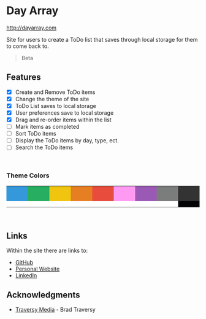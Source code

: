 # Day Array

http://dayarray.com

Site for users to create a ToDo list that saves through local storage for them to come back to.

> Beta

## Features

- [x] Create and Remove ToDo items
- [x] Change the theme of the site
- [x] ToDo List saves to local storage
- [x] User preferences save to local storage
- [x] Drag and re-order items within the list
- [ ] Mark items as completed
- [ ] Sort ToDo items
- [ ] Display the ToDo items by day, type, ect.
- [ ] Search the ToDo items

</br>

### Theme Colors

<table>
  <tr>
    <td style="background-color:#3498DB;width:50px;height:40px;"></td>
    <td style="background-color:#27AE60;width:50px;height:40px;"></td>
    <td style="background-color:#F1C40F;width:50px;height:40px;"></td>
    <td style="background-color:#E67E22;width:50px;height:40px;"></td>
    <td style="background-color:#E74C3C;width:50px;height:40px;"></td>
    <td style="background-color:#FF9AF3;width:50px;height:40px;"></td>
    <td style="background-color:#9B59B6;width:50px;height:40px;"></td>
    <td style="background-color:#7B7D7D;width:50px;height:40px;"></td>
    <td style="background-color:#333;width:50px;height:40px;"></td>
  </tr>
  <tr>
    <td style="background-color:#fff;width:50px;height:15px;"></td>
    <td style="background-color:#fff;width:50px;height:15px;"></td>
    <td style="background-color:#fff;width:50px;height:15px;"></td>
    <td style="background-color:#fff;width:50px;height:15px;"></td>
    <td style="background-color:#fff;width:50px;height:15px;"></td>
    <td style="background-color:#fff;width:50px;height:15px;"></td>
    <td style="background-color:#fff;width:50px;height:15px;"></td>
    <td style="background-color:#fff;width:50px;height:15px;"></td>
    <td style="background-color:#040406;width:40px;height:15px;"></td>
  </tr>
</table>

</br>

## Links

Within the site there are links to:

* [GitHub](https://github.com/Domenick97)
* [Personal Website](http://domenickdibiase.com)
* [LinkedIn](https://www.linkedin.com/in/domenickd)

## Acknowledgments

* [Traversy Media](https://www.traversymedia.com/) - Brad Traversy
